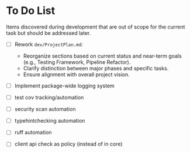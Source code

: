 # To Do List

Items discovered during development that are out of scope for the current task but should be addressed later.

- [ ] Rework `dev/ProjectPlan.md`:
  - Reorganize sections based on current status and near-term goals (e.g., Testing Framework, Pipeline Refactor).
  - Clarify distinction between major phases and specific tasks.
  - Ensure alignment with overall project vision.

- [ ] Implement package-wide logging system

- [ ] test cov tracking/automation
- [ ] security scan automation
- [ ] typehintchecking automation
- [ ] ruff automation
- [ ] client api check as policy (instead of in core)
